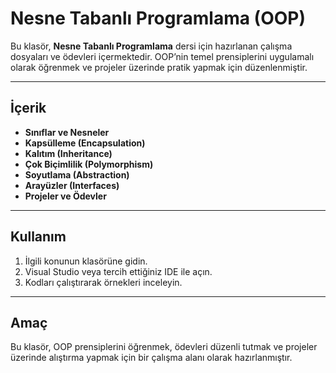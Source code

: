 # Nesne Tabanlı Programlama (OOP)

Bu klasör, **Nesne Tabanlı Programlama** dersi için hazırlanan çalışma dosyaları ve ödevleri içermektedir. OOP’nin temel prensiplerini uygulamalı olarak öğrenmek ve projeler üzerinde pratik yapmak için düzenlenmiştir.

---

## İçerik

- **Sınıflar ve Nesneler**
- **Kapsülleme (Encapsulation)**
- **Kalıtım (Inheritance)**
- **Çok Biçimlilik (Polymorphism)**
- **Soyutlama (Abstraction)**
- **Arayüzler (Interfaces)**
- **Projeler ve Ödevler**

---

## Kullanım

1. İlgili konunun klasörüne gidin.
2. Visual Studio veya tercih ettiğiniz IDE ile açın.
3. Kodları çalıştırarak örnekleri inceleyin.

---

## Amaç

Bu klasör, OOP prensiplerini öğrenmek, ödevleri düzenli tutmak ve projeler üzerinde alıştırma yapmak için bir çalışma alanı olarak hazırlanmıştır.

